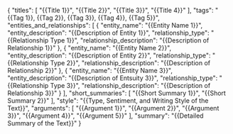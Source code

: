 {
  "titles": [
    "{{Title 1}}",
    "{{Title 2}}",
    "{{Title 3}}",
    "{{Title 4}}"
  ],
  "tags": "{{Tag 1}}, {{Tag 2}}, {{Tag 3}}, {{Tag 4}}, {{Tag 5}}",
  "entities_and_relationships": [
    {
      "entity_name": "{{Entity Name 1}}",
      "entity_description": "{{Description of Entity 1}}",
      "relationship_type": "{{Relationship Type 1}}",
      "relationship_description": "{{Description of Relationship 1}}"
    },
    {
      "entity_name": "{{Entity Name 2}}",
      "entity_description": "{{Description of Entity 2}}",
      "relationship_type": "{{Relationship Type 2}}",
      "relationship_description": "{{Description of Relationship 2}}"
    },
    {
      "entity_name": "{{Entity Name 3}}",
      "entity_description": "{{Description of Entsuity 3}}",
      "relationship_type": "{{Relationship Type 3}}",
      "relationship_description": "{{Description of Relationship 3}}"
    }
  ],
  "short_summaries": [
    "{{Short Summary 1}}",
    "{{Short Summary 2}}"
  ],
  "style": "{{Type, Sentiment, and Writing Style of the Text}}",
  "arguments": [
    "{{Argument 1}}",
    "{{Argument 2}}",
    "{{Argument 3}}",
    "{{Argument 4}}",
    "{{Argument 5}}"
  ],
  "summary": "{{Detailed Summary of the Text}}"
}
